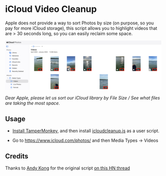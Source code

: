 # iCloud Video Cleanup

Apple does not provide a way to sort Photos by size (on purpose, so you pay for more iCloud storage), this script allows you to highlight videos that are > 30 seconds long, so you can easily reclaim some space.

![alt preview](preview.png "iCloud Video Cleanup Preview")

*Dear Apple, please let us sort our iCloud library by File Size / See what files are taking the most space.*



## Usage

- [Install TamperMonkey](https://www.tampermonkey.net/), and then install [icloudcleanup.js](icloudcleanup.js) as a user script.

- Go to https://www.icloud.com/photos/ and then Media Types -> Videos

## Credits

Thanks to [Andy Kong](https://github.com/kongmunist) for the original script [on this HN thread](https://news.ycombinator.com/item?id=38863817)
